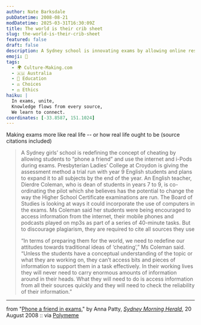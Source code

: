 ```yaml
---
author: Nate Barksdale
pubDatetime: 2008-08-21
modDatetime: 2025-03-31T16:30:09Z
title: The world is their crib sheet
slug: the-world-is-their-crib-sheet
featured: false
draft: false
description: A Sydney school is innovating exams by allowing online resources and collaboration to better reflect real-world information access.
emoji: 📱
tags:
  - 🌍 Culture-Making.com
  - 🇦🇺 Australia
  - 🏫 Education
  - ⚖️ Choices
  - ⚖️ Ethics
haiku: |
  In exams, unite,  
  Knowledge flows from every source,  
  We learn to connect.
coordinates: [-33.8587, 151.1024]
---
```


Making exams more like real life -- or how real life ought to be (source citations included)

> A Sydney girls’ school is redefining the concept of cheating by allowing students to “phone a friend” and use the internet and i-Pods during exams. Presbyterian Ladies’ College at Croydon is giving the assessment method a trial run with year 9 English students and plans to expand it to all subjects by the end of the year. An English teacher, Dierdre Coleman, who is dean of students in years 7 to 9, is co-ordinating the pilot which she believes has the potential to change the way the Higher School Certificate examinations are run. The Board of Studies is looking at ways it could incorporate the use of computers in the exams. Ms Coleman said her students were being encouraged to access information from the internet, their mobile phones and podcasts played on mp3s as part of a series of 40-minute tasks. But to discourage plagiarism, they are required to cite all sources they use
>
> “In terms of preparing them for the world, we need to redefine our attitudes towards traditional ideas of ‘cheating’,” Ms Coleman said. “Unless the students have a conceptual understanding of the topic or what they are working on, they can’t access bits and pieces of information to support them in a task effectively. In their working lives they will never need to carry enormous amounts of information around in their heads. What they will need to do is access information from all their sources quickly and they will need to check the reliability of their information.”

---

from "[Phone a friend in exams](http://www.smh.com.au/news/national/phone-a-friend-in-exams/2008/08/19/1218911717490.html)," by Anna Patty, [_Sydney Morning Herald_](http://www.smh.com.au/), 20 August 2008 :: via [Polymeme](https://www.google.com/search?q=%22Polymeme%22%20polymeme.com)

